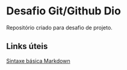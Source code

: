 # Desafio Git/Github Dio
Repositório criado  para desafio de projeto.

## Links úteis
[Sintaxe básica Markdown](https://www.markdownguide.org/basic-syntax/)
